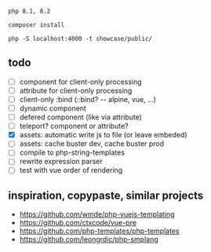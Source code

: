     php 8.1, 8.2

    composer install

    php -S localhost:4000 -t showcase/public/

## todo

- [ ] component for client-only processing
- [ ] attribute for client-only processing
- [ ] client-only :bind (::bind? -- alpine, vue, ...)
- [ ] dynamic component <component :is="input_type"></component>
- [ ] defered component (like <assets> via attribute)
- [ ] teleport? component or attribute?
- [x] assets: automatic write js to file (or leave embeded)
- [ ] assets: cache buster dev, cache buster prod
- [ ] compile to php-string-templates
- [ ] rewrite expression parser
- [ ] test with vue order of rendering

## inspiration, copypaste, similar projects

- https://github.com/wmde/php-vuejs-templating
- https://github.com/ctxcode/vue-pre
- https://github.com/php-templates/php-templates
- https://github.com/leongrdic/php-smplang
